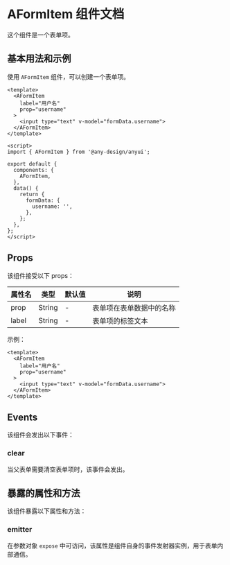 # AFormItem 组件文档

这个组件是一个表单项。

## 基本用法和示例

使用 `AFormItem` 组件，可以创建一个表单项。

```vue
<template>
  <AFormItem 
    label="用户名"
    prop="username"
  >
    <input type="text" v-model="formData.username">
  </AFormItem>
</template>

<script>
import { AFormItem } from '@any-design/anyui';

export default {
  components: {
    AFormItem,
  },
  data() {
    return {
      formData: {
        username: '',
      },
    };
  },
};
</script>
```

## Props

该组件接受以下 props：

| 属性名 | 类型   | 默认值 | 说明       |
| ------ | ------ | ------ | ---------- |
| prop   | String | -      | 表单项在表单数据中的名称 |
| label  | String | -      | 表单项的标签文本         |

示例：

```vue
<template>
  <AFormItem 
    label="用户名"
    prop="username"
  >
    <input type="text" v-model="formData.username">
  </AFormItem>
</template>
```

## Events

该组件会发出以下事件：

### clear

当父表单需要清空表单项时，该事件会发出。

## 暴露的属性和方法

该组件暴露以下属性和方法：

### emitter

在参数对象 `expose` 中可访问，该属性是组件自身的事件发射器实例，用于表单内部通信。